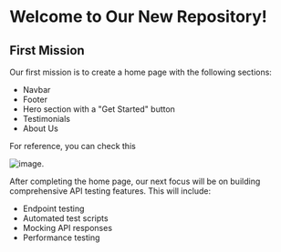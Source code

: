 # Welcome to Our New Repository!

## First Mission

Our first mission is to create a home page with the following sections:
- Navbar
- Footer
- Hero section with a "Get Started" button
- Testimonials
- About Us

For reference, you can check this

![image](https://img.freepik.com/premium-vector/postman-profession-web-banner-landing-page-post-office-staff_277904-14415.jpg).

After completing the home page, our next focus will be on building comprehensive API testing features. This will include:
- Endpoint testing
- Automated test scripts
- Mocking API responses
- Performance testing
